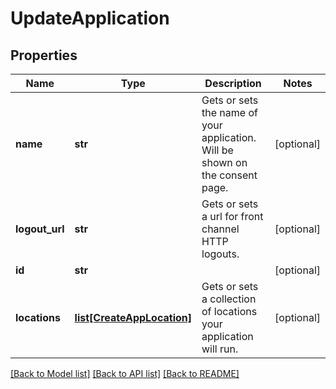 # UpdateApplication

## Properties
Name | Type | Description | Notes
------------ | ------------- | ------------- | -------------
**name** | **str** | Gets or sets the name of your application. Will be shown on the consent page. | [optional] 
**logout_url** | **str** | Gets or sets a url for front channel HTTP logouts. | [optional] 
**id** | **str** |  | [optional] 
**locations** | [**list[CreateAppLocation]**](CreateAppLocation.md) | Gets or sets a collection of locations your application will run. | [optional] 

[[Back to Model list]](../README.md#documentation-for-models) [[Back to API list]](../README.md#documentation-for-api-endpoints) [[Back to README]](../README.md)


